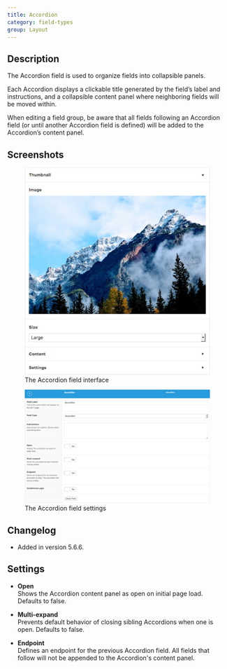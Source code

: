 ```yaml
---
title: Accordion
category: field-types
group: Layout
---
```


## Description
The Accordion field is used to organize fields into collapsible panels.

Each Accordion displays a clickable title generated by the field’s label and instructions, and a collapsible content panel where neighboring fields will be moved within.

When editing a field group, be aware that all fields following an Accordion field (or until another Accordion field is defined) will be added to the Accordion’s content panel.

## Screenshots
<div class="gallery">
	<figure>
		<a href="https://raw.githubusercontent.com/AdvancedCustomFields/docs/master/assets/acf-accordion-field-interface.jpg">
			<img src="https://raw.githubusercontent.com/AdvancedCustomFields/docs/master/assets/acf-accordion-field-interface.jpg" alt="Accordion field that displays an image and content within" />
		</a>
		<figcaption>The Accordion field interface</figcaption>
	</figure>
	<figure>
		<a href="https://raw.githubusercontent.com/AdvancedCustomFields/docs/master/assets/acf-accordion-field-settings.png">
			<img src="https://raw.githubusercontent.com/AdvancedCustomFields/docs/master/assets/acf-accordion-field-settings.png" alt="List of settings shown when creating an Accordion field" />
		</a>
		<figcaption>The Accordion field settings</figcaption>
	</figure>
</div>

## Changelog
- Added in version 5.6.6.

## Settings
- **Open**  
  Shows the Accordion content panel as open on initial page load. Defaults to false.
  
- **Multi-expand**  
  Prevents default behavior of closing sibling Accordions when one is open. Defaults to false.
  
- **Endpoint**  
  Defines an endpoint for the previous Accordion field. All fields that follow will not be appended to the Accordion's content panel.
